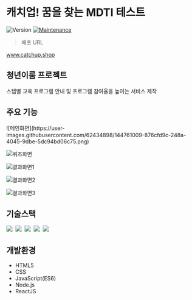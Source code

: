 <h1>캐치업! 꿈을 찾는 MDTI 테스트</h1>

<p>
  <img alt="Version" src="https://img.shields.io/badge/version-1.0.0-blue.svg?cacheSeconds=2592000" />
  <a href="https://github.com/kefranabg/readme-md-generator/graphs/commit-activity" target="_blank">
    <img alt="Maintenance" src="https://img.shields.io/badge/Maintained%3F-yes-green.svg" />
  </a>
</p>

> 배포 URL

www.catchup.shop

<h2>청년이룸 프로젝트</h2>

스텝별 교육 프로그램 안내 및 프로그램 참여율을 높이는 서비스 제작

</div>


<h2>주요 기능</h2>
![메인화면](https://user-images.githubusercontent.com/62434898/144761009-876cfd9c-248a-4045-9dbe-5dc94bd06c75.png)

![퀴즈화면](https://user-images.githubusercontent.com/62434898/144761017-535f3cbc-fcba-4a31-84d6-4fa0c0ee7385.png)

![결과화면1](https://user-images.githubusercontent.com/62434898/144761021-626ec5be-c3da-4568-8dbf-e33f273a3e60.png)

![결과화면2](https://user-images.githubusercontent.com/62434898/144761025-3ff600ee-40b9-4c5f-871d-ed0d97c8e1ab.png)

![결과화면3](https://user-images.githubusercontent.com/62434898/144761030-a252d982-4e2d-4f72-ba88-65f622e96e2d.png)


</div>


## 기술스택

<p>
  <img src="https://img.shields.io/badge/html5-E34F26?style=for-the-badge&logo=html5&logoColor=white">&nbsp
  <img src="https://img.shields.io/badge/css-1572B6?style=for-the-badge&logo=css3&logoColor=white">&nbsp
  <img src="https://img.shields.io/badge/javascript-F7DF1E?style=for-the-badge&logo=javascript&logoColor=black">&nbsp
  <img src="https://img.shields.io/badge/react-61DAFB?style=for-the-badge&logo=react&logoColor=black">&nbsp
  <img src="https://img.shields.io/badge/node.js-339933?style=for-the-badge&logo=Node.js&logoColor=white">&nbsp

</p>

## 개발환경

  - HTML5
  - CSS
  - JavaScript(ES6)
  - Node.js
  - ReactJS
